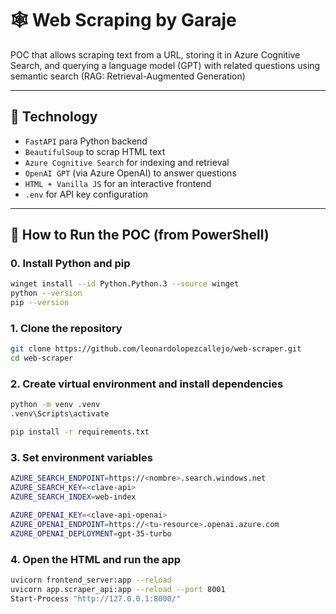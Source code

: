 # 🕸️ Web Scraping by Garaje

POC that allows scraping text from a URL, storing it in Azure Cognitive Search, and querying a language model (GPT) with related questions using semantic search (RAG: Retrieval-Augmented Generation)

---

## 🧰 Technology

- `FastAPI` para Python backend
- `BeautifulSoup` to scrap HTML text
- `Azure Cognitive Search` for indexing and retrieval
- `OpenAI GPT` (via Azure OpenAI) to answer questions
- `HTML + Vanilla JS` for an interactive frontend
- `.env` for API key configuration

---

## 🚀 How to Run the POC (from PowerShell)

### 0. Install Python and pip
```bash
winget install --id Python.Python.3 --source winget
python --version
pip --version
```

### 1. Clone the repository

```bash
git clone https://github.com/leonardolopezcallejo/web-scraper.git
cd web-scraper
```

### 2. Create virtual environment and install dependencies
```bash
python -m venv .venv
.venv\Scripts\activate

pip install -r requirements.txt
```

### 3. Set environment variables
```bash
AZURE_SEARCH_ENDPOINT=https://<nombre>.search.windows.net
AZURE_SEARCH_KEY=<clave-api>
AZURE_SEARCH_INDEX=web-index

AZURE_OPENAI_KEY=<clave-api-openai>
AZURE_OPENAI_ENDPOINT=https://<tu-resource>.openai.azure.com
AZURE_OPENAI_DEPLOYMENT=gpt-35-turbo
```

### 4. Open the HTML and run the app
```bash
uvicorn frontend_server:app --reload
uvicorn app.scraper_api:app --reload --port 8001
Start-Process "http://127.0.0.1:8000/"
```
